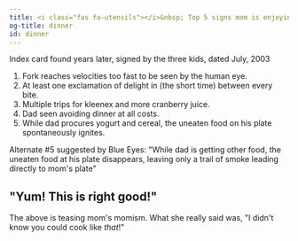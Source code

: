 ```yaml
---
title: <i class="fas fa-utensils"></i>&nbsp; Top 5 signs mom is enjoying dinner
og-title: dinner
id: dinner
---
```

Index card found years later, signed by the three kids, dated July, 2003

1. Fork reaches velocities too fast to be seen by the human eye.
2. At least one exclamation of delight in (the short time) between every bite.
3. Multiple trips for kleenex and more cranberry juice.
4. Dad seen avoiding dinner at all costs.
5. While dad procures yogurt and cereal, the uneaten food on his plate spontaneously ignites.

Alternate #5 suggested by Blue Eyes: "While dad is getting other food, the uneaten food at his plate disappears, leaving only a trail of smoke leading directly to mom's plate"

## "Yum! This is right good!"

The above is teasing mom's momism. What she really said was, "I didn't know you could cook like *that*!"
